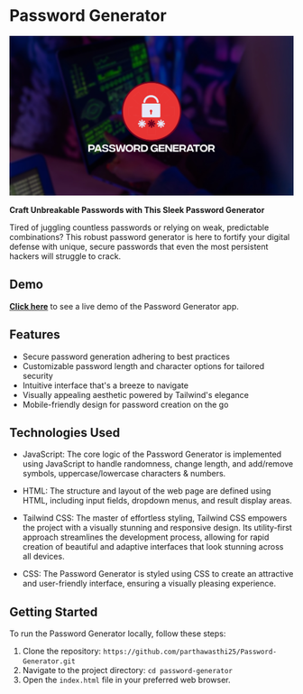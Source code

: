 # Password Generator

[![Password Generator](https://raw.githubusercontent.com/harsh98trivedi/Password-Generator/master/meta.jpg)](https://harsh98trivedi.github.io/Password-Generator)

**Craft Unbreakable Passwords with This Sleek Password Generator**

Tired of juggling countless passwords or relying on weak, predictable combinations? This robust password generator is here to fortify your digital defense with unique, secure passwords that even the most persistent hackers will struggle to crack.

## Demo

[**Click here**](https://parthawasthi25.github.io/Password-Generator/) to see a live demo of the Password Generator app.

## Features

* Secure password generation adhering to best practices
* Customizable password length and character options for tailored security
* Intuitive interface that's a breeze to navigate
* Visually appealing aesthetic powered by Tailwind's elegance
* Mobile-friendly design for password creation on the go

## Technologies Used

- JavaScript: The core logic of the Password Generator is implemented using JavaScript to handle randomness, change length, and add/remove symbols, uppercase/lowercase characters & numbers.

- HTML: The structure and layout of the web page are defined using HTML, including input fields, dropdown menus, and result display areas.

- Tailwind CSS: The master of effortless styling, Tailwind CSS empowers the project with a visually stunning and responsive design. Its utility-first approach streamlines the development process, allowing for rapid creation of beautiful and adaptive interfaces that look stunning across all devices.

- CSS: The Password Generator is styled using CSS to create an attractive and user-friendly interface, ensuring a visually pleasing experience.

## Getting Started

To run the Password Generator locally, follow these steps:

1. Clone the repository: `https://github.com/parthawasthi25/Password-Generator.git`
2. Navigate to the project directory: `cd password-generator`
3. Open the `index.html` file in your preferred web browser.
